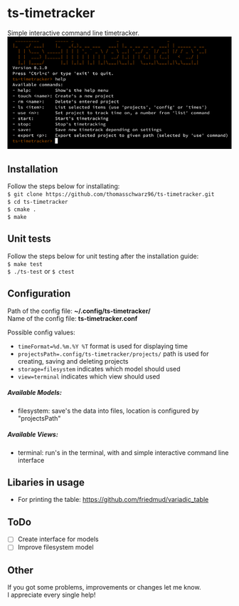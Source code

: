 # ts-timetracker
Simple interactive command line timetracker.  
![TS-Timetracker Screenshot](timetracker.png)  

## Installation
Follow the steps below for installating:  
`$ git clone https://github.com/thomasschwarz96/ts-timetracker.git`  
`$ cd ts-timetracker`  
`$ cmake .`  
`$ make`  

## Unit tests
Follow the steps below for unit testing after the installation guide:  
`$ make test`  
`$ ./ts-test` or `$ ctest`  

## Configuration
Path of the config file: **~/.config/ts-timetracker/**  
Name of the config file: **ts-timetracker.conf**  

Possible config values:  
- `timeFormat=%d.%m.%Y %T` format is used for displaying time
- `projectsPath=.config/ts-timetracker/projects/` path is used for creating, saving and deleting projects
- `storage=filesystem` indicates which model should used
- `view=terminal` indicates which view should used

##### Available Models:
- filesystem: save's the data into files, location is configured by "projectsPath"

##### Available Views:
- terminal: run's in the terminal, with and simple interactive command line interface

## Libaries in usage
- For printing the table: https://github.com/friedmud/variadic_table

## ToDo
- [ ] Create interface for models
- [ ] Improve filesystem model

## Other
If you got some problems, improvements or changes let me know.  
I appreciate every single help!
